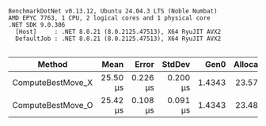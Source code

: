 ```

BenchmarkDotNet v0.13.12, Ubuntu 24.04.3 LTS (Noble Numbat)
AMD EPYC 7763, 1 CPU, 2 logical cores and 1 physical core
.NET SDK 9.0.306
  [Host]     : .NET 8.0.21 (8.0.2125.47513), X64 RyuJIT AVX2
  DefaultJob : .NET 8.0.21 (8.0.2125.47513), X64 RyuJIT AVX2


```
| Method            | Mean     | Error    | StdDev   | Gen0   | Allocated |
|------------------ |---------:|---------:|---------:|-------:|----------:|
| ComputeBestMove_X | 25.50 μs | 0.226 μs | 0.200 μs | 1.4343 |  23.57 KB |
| ComputeBestMove_O | 25.42 μs | 0.108 μs | 0.091 μs | 1.4343 |  23.48 KB |
